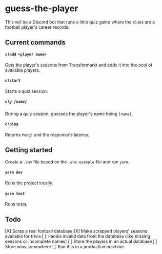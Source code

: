# guess-the-player

This will be a Discord bot that runs a little quiz game where the clues are a football player's career records.

## Current commands

#### `c!add <player name>`

Gets the player's seasons from Transfermarkt and adds it into the pool of available players.

#### `c!start`

Starts a quiz session.

##### `c!g [name]`

During a quiz session, guesses the player's name being `[name]`.

#### `c!ping`

Returns `Pong!` and the response's latency.

## Getting started

Create a `.env` file based on the `.env.example` file and run `yarn`.

#### `yarn dev`

Runs the project locally.

#### `yarn test`

Runs tests.

## Todo

[X] Scrap a real football database
[X] Make scrapped players' seasons available for trivia
[ ] Handle invalid data from the database (like missing seasons or incomplete names)
[ ] Store the players in an actual database
[ ] Store wins somewhere
[ ] Run this in a production machine
